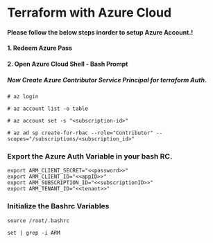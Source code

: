 # Terraform with Azure Cloud 

#### Please follow the below steps inorder to setup Azure Account.!
#### 1. Redeem Azure Pass 
#### 2. Open Azure Cloud Shell - Bash Prompt

##### Now Create Azure Contributor Service Principal for terraform Auth.

```
# az login 
```

```
# az account list -o table 
```

```
# az account set -s "<subscription-id>"
```

```
# az ad sp create-for-rbac --role="Contributor" --scopes="/subscriptions/<subscription_id>"
```




### Export the Azure Auth Variable in your bash RC. 
```
export ARM_CLIENT_SECRET="<<password>>"
export ARM_CLIENT_ID="<<appID>>"
export ARM_SUBSCRIPTION_ID="<<subscriptionID>>"
export ARM_TENANT_ID="<<tenant>>"
```

### Initialize the Bashrc Variables
```
source /root/.bashrc
```

```
set | grep -i ARM
```

